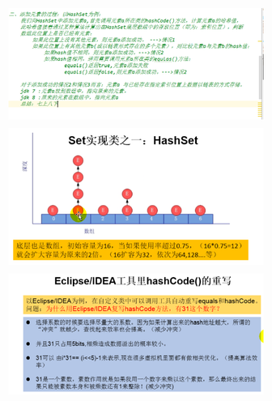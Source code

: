 ![1633530140353](Set.assets/1633530140353.png)

![1633530160787](Set.assets/1633530160787.png)

![1633530593719](Set.assets/1633530593719.png)
